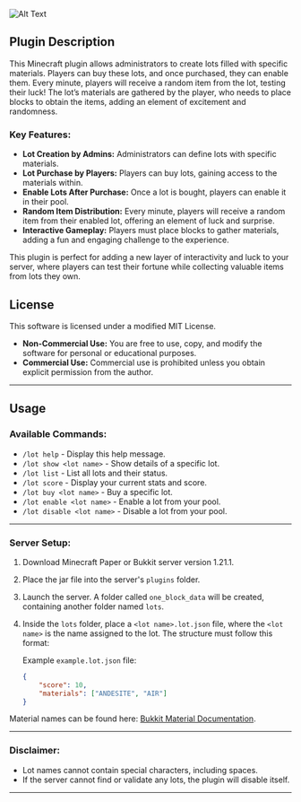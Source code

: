 ![Alt Text](https://i.imgur.com/iaOWChk.png)
## Plugin Description

This Minecraft plugin allows administrators to create lots filled with specific materials. Players can buy these lots, and once purchased, they can enable them. Every minute, players will receive a random item from the lot, testing their luck! The lot’s materials are gathered by the player, who needs to place blocks to obtain the items, adding an element of excitement and randomness.

### Key Features:
- **Lot Creation by Admins:** Administrators can define lots with specific materials.
- **Lot Purchase by Players:** Players can buy lots, gaining access to the materials within.
- **Enable Lots After Purchase:** Once a lot is bought, players can enable it in their pool.
- **Random Item Distribution:** Every minute, players will receive a random item from their enabled lot, offering an element of luck and surprise.
- **Interactive Gameplay:** Players must place blocks to gather materials, adding a fun and engaging challenge to the experience.

This plugin is perfect for adding a new layer of interactivity and luck to your server, where players can test their fortune while collecting valuable items from lots they own.
## License
This software is licensed under a modified MIT License.

- **Non-Commercial Use:** You are free to use, copy, and modify the software for personal or educational purposes.
- **Commercial Use:** Commercial use is prohibited unless you obtain explicit permission from the author.

---

## Usage

### Available Commands:
- `/lot help` - Display this help message.
- `/lot show <lot name>` - Show details of a specific lot.
- `/lot list` - List all lots and their status.
- `/lot score` - Display your current stats and score.
- `/lot buy <lot name>` - Buy a specific lot.
- `/lot enable <lot name>` - Enable a lot from your pool.
- `/lot disable <lot name>` - Disable a lot from your pool.

---

### Server Setup:
1. Download Minecraft Paper or Bukkit server version 1.21.1.
2. Place the jar file into the server's `plugins` folder.
3. Launch the server. A folder called `one_block_data` will be created, containing another folder named `lots`.
4. Inside the `lots` folder, place a `<lot name>.lot.json` file, where the `<lot name>` is the name assigned to the lot. The structure must follow this format:

   Example `example.lot.json` file:
    ```json
    {
        "score": 10,
        "materials": ["ANDESITE", "AIR"]
    }
    ```

Material names can be found here: [Bukkit Material Documentation](https://hub.spigotmc.org/javadocs/bukkit/org/bukkit/Material.html).

---

### Disclaimer:
- Lot names cannot contain special characters, including spaces.
- If the server cannot find or validate any lots, the plugin will disable itself.

---
